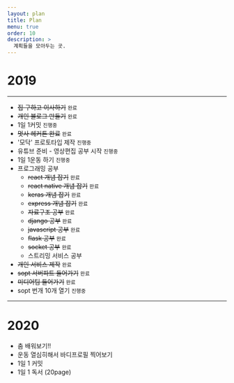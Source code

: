 ```yaml
---
layout: plan
title: Plan
menu: true
order: 10
description: >
  계획들을 모아두는 곳.
---
```


# 2019
---

* <del>집 구하고 이사하기</del>  ``완료``
* <del>개인 블로그 만들기</del>  ``완료``
* 1일 1커밋 ``진행중``
* <del>멋사 헤커톤 완료</del> ``완료``
* '모닥' 프로토타입 제작 ``진행중``
* 유튜브 준비 - 영상편집 공부 시작  ``진행중``
* 1일 1운동 하기 ``진행중``
* 프로그래밍 공부
    * <del>react 개념 잡기</del> ``완료``
    * <del>react native 개념 잡기</del> ``완료``
    * <del>keras 개념 잡기</del> ``완료``
    * <del>express 개념 잡기</del> ``완료``
    * <del>자료구조 공부</del> ``완료``
    * <del>django 공부</del> ``완료``
    * <del>javascript 공부</del> ``완료``
    * <del>flask 공부</del> ``완료``
    * <del>socket 공부</del> ``완료``
    * 스트리밍 서비스 공부
* <del>개인 서비스 제작</del> ``완료``
* <del>sopt 서버파트 들어가기</del> ``완료``
* <del>미디어팀 들어가기</del> ``완료``
* sopt 번개 10개 열기 ``진행중``

---

# 2020

* 춤 배워보기!!
* 운동 열심히해서 바디프로필 찍어보기
* 1일 1 커밋 
* 1일 1 독서 (20page)